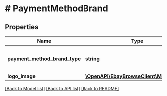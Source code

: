 # # PaymentMethodBrand

## Properties

Name | Type | Description | Notes
------------ | ------------- | ------------- | -------------
**payment_method_brand_type** | **string** | The payment method brand, such as Visa or PayPal. For implementation help, refer to &lt;a href&#x3D;&#39;https://developer.ebay.com/api-docs/buy/browse/types/gct:PaymentMethodBrandEnum&#39;&gt;eBay API documentation&lt;/a&gt; | [optional]
**logo_image** | [**\OpenAPI\EbayBrowseClient\Model\Image**](Image.md) |  | [optional]

[[Back to Model list]](../../README.md#models) [[Back to API list]](../../README.md#endpoints) [[Back to README]](../../README.md)

